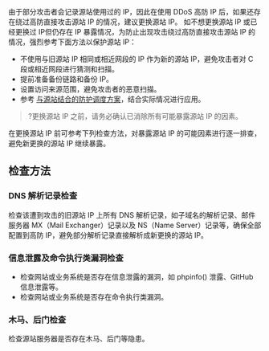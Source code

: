 由于部分攻击者会记录源站使用过的 IP，因此在使用 DDoS 高防 IP 后，如果还存在绕过高防直接攻击源站 IP 的情况，建议更换源站 IP。
如不想更换源站 IP 或已经更换过 IP但仍存在 IP 暴露情况，为防止出现攻击绕过高防直接攻击源站 IP 的情况，强烈参考下面方法以保护源站 IP：
- 不使用与旧源站 IP 相同或相近网段的 IP 作为新的源站 IP，避免攻击者对 C 段或相近网段进行猜测和扫描。
- 提前准备备份链路和备份 IP。
- 设置访问来源范围，避免攻击者的恶意扫描。
- 参考 [与源站结合的防护调度方案](https://cloud.tencent.com/document/product/1014/31125)，结合实际情况进行应用。

>?更换源站 IP 之前，请务必确认已消除所有可能暴露源站 IP 的因素。
>
在更换源站 IP 前可参考下列检查方法，对暴露源站 IP 的可能因素进行逐一排查，避免新更换的源站 IP 继续暴露。
## 检查方法
### DNS 解析记录检查
检查该遭到攻击的旧源站 IP 上所有 DNS 解析记录，如子域名的解析记录、邮件服务器 MX（Mail Exchanger）记录以及 NS（Name Server）记录等，确保全部配置到高防 IP，避免部分解析记录直接解析成新更换的源站 IP。
### 信息泄露及命令执行类漏洞检查
- 检查网站或业务系统是否存在信息泄露的漏洞，如 phpinfo() 泄露、GitHub 信息泄露等。
- 检查网站或业务系统是否存在命令执行类漏洞。


### 木马、后门检查
检查源站服务器是否存在木马、后门等隐患。
